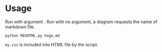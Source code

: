 # Usage
Run with argument <markdown-file-name>.
Run with no argument, a diagram requests the name of markdown file.

```
python MD2HTML.py hoge.md
```

``my.css`` is included into HTML file by the script.
